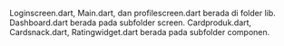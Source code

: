 Loginscreen.dart, Main.dart, dan profilescreen.dart berada di folder lib.
Dashboard.dart berada pada subfolder screen.
Cardproduk.dart, Cardsnack.dart, Ratingwidget.dart berada pada subfolder componen.
